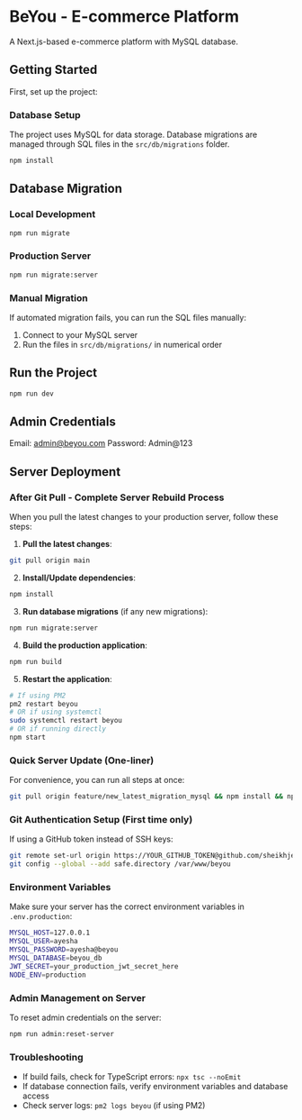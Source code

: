 # BeYou - E-commerce Platform

A Next.js-based e-commerce platform with MySQL database.

## Getting Started

First, set up the project:

### Database Setup

The project uses MySQL for data storage. Database migrations are managed through SQL files in the `src/db/migrations` folder.

```bash
npm install
```

## Database Migration

### Local Development
```bash
npm run migrate
```

### Production Server
```bash
npm run migrate:server
```

### Manual Migration
If automated migration fails, you can run the SQL files manually:
1. Connect to your MySQL server
2. Run the files in `src/db/migrations/` in numerical order

## Run the Project
```bash
npm run dev
```

## Admin Credentials
Email: admin@beyou.com
Password: Admin@123

## Server Deployment

### After Git Pull - Complete Server Rebuild Process

When you pull the latest changes to your production server, follow these steps:

1. **Pull the latest changes**:

```bash
git pull origin main
```

2. **Install/Update dependencies**:

```bash
npm install
```

3. **Run database migrations** (if any new migrations):

```bash
npm run migrate:server
```

4. **Build the production application**:

```bash
npm run build
```

5. **Restart the application**:

```bash
# If using PM2
pm2 restart beyou
# OR if using systemctl
sudo systemctl restart beyou
# OR if running directly
npm start
```

### Quick Server Update (One-liner)

For convenience, you can run all steps at once:

```bash
git pull origin feature/new_latest_migration_mysql && npm install && npm run migrate:server && npm run build && pm2 restart beyou
```

### Git Authentication Setup (First time only)

If using a GitHub token instead of SSH keys:

```bash
git remote set-url origin https://YOUR_GITHUB_TOKEN@github.com/sheikhjebran/beyou.git
git config --global --add safe.directory /var/www/beyou
```

### Environment Variables

Make sure your server has the correct environment variables in `.env.production`:

```bash
MYSQL_HOST=127.0.0.1
MYSQL_USER=ayesha
MYSQL_PASSWORD=ayesha@beyou
MYSQL_DATABASE=beyou_db
JWT_SECRET=your_production_jwt_secret_here
NODE_ENV=production
```

### Admin Management on Server

To reset admin credentials on the server:

```bash
npm run admin:reset-server
```

### Troubleshooting

- If build fails, check for TypeScript errors: `npx tsc --noEmit`
- If database connection fails, verify environment variables and database access
- Check server logs: `pm2 logs beyou` (if using PM2)
